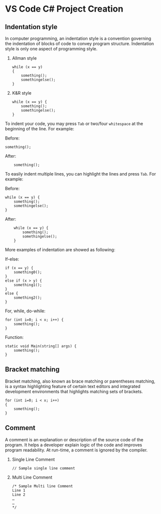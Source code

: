 # VS Code C# Project Creation
## Indentation style

In computer programming, an indentation style is a convention governing the indentation of blocks of code to convey program structure. Indentation style is only one aspect of programming style.

1. Allman style

   ```
   while (x == y)
   {
       something();
       somethingelse();
   }
   ```

2. K&R style

   ```
   while (x == y) {
       something();
       somethingelse();
   }
   ```


To indent your code, you may press `Tab` or two/four `whitespace` at the beginning of the line. For example:

Before: 

```
something();
```

After: 

```
    something();
```

To easily indent multiple lines, you can highlight the lines and press `Tab`. For example:

Before: 

```
while (x == y) {
    something();
    somethingelse();
}
```

After: 

```
    while (x == y) {
        something();
        somethingelse();
    }
```

More examples of indentation are showed as following:

If-else: 

```
if (x == y) {
    something0();
}
else if (x > y) {
    something1();
}
else {
    something2();
}
```

For, while, do-while: 

```
for (int i=0; i < x; i++) {
    something();
}
```

Function: 

```
static void Main(string[] args) {
	something();
}
```

## Bracket matching

Bracket matching, also known as brace matching or parentheses matching, is a syntax highlighting feature of certain text editors and integrated development environments that highlights matching sets of brackets.

```
for (int i=0; i < x; i++) 
{
    something();
}
```

## Comment

A comment is an explanation or description of the source code of the program. It helps a developer explain logic of the code and improves program readability. At run-time, a comment is ignored by the compiler.

1. Single Line Comment

   ```
   // Sample single line comment
   ```

2. Multi Line Comment

   ```
   /* Sample Multi line Comment
   Line 1
   Line 2
   …
   …
   */
   ```

